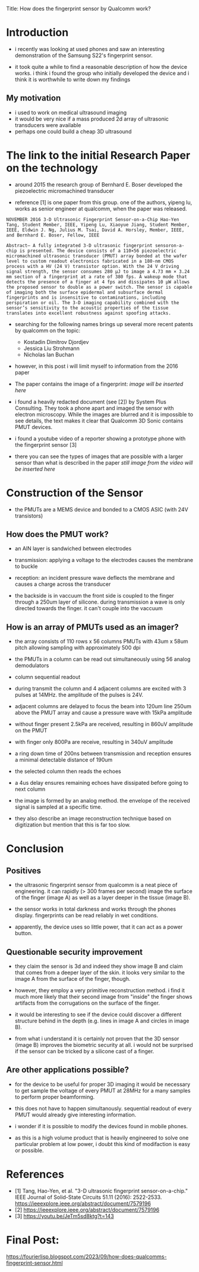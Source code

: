 
Title: How does the fingerprint sensor by Qualcomm work?

# Introduction

- i recently was looking at used phones and saw an interesting
  demonstration of the Samsung S22's fingerprint sensor.
  
- it took quite a while to find a reasonable description of how the
  device works. i think i found the group who initially developed the
  device and i think it is worthwhile to write down my findings

## My motivation
- i used to work on medical ultrasound imaging
- it would be very nice if a mass produced 2d array of ultrasonic transducers were available
- perhaps one could build a cheap 3D ultrasound

# The link to the initial Research Paper on the technology

- around 2015 the research group of Bernhard E. Boser developed the piezoelectric micromachined transducer

- reference [1]  is one paper from this group. one of the authors, yipeng lu, works as senior engineer at qualcomm, when the paper was released.
```
NOVEMBER 2016 3-D Ultrasonic Fingerprint Sensor-on-a-Chip Hao-Yen Tang, Student Member, IEEE, Yipeng Lu, Xiaoyue Jiang, Student Member, IEEE, Eldwin J. Ng, Julius M. Tsai, David A. Horsley, Member, IEEE, and Bernhard E. Boser, Fellow, IEEE

Abstract— A fully integrated 3-D ultrasonic fingerprint sensoron-a-chip is presented. The device consists of a 110×56 piezoelectric micromachined ultrasonic transducer (PMUT) array bonded at the wafer level to custom readout electronics fabricated in a 180-nm CMOS process with a HV (24 V) transistor option. With the 24 V driving signal strength, the sensor consumes 280 µJ to image a 4.73 mm × 3.24 mm section of a fingerprint at a rate of 380 fps. A wakeup mode that detects the presence of a finger at 4 fps and dissipates 10 µW allows the proposed sensor to double as a power switch. The sensor is capable of imaging both the surface epidermal and subsurface dermal fingerprints and is insensitive to contaminations, including perspiration or oil. The 3-D imaging capability combined with the sensor’s sensitivity to the acoustic properties of the tissue translates into excellent robustness against spoofing attacks. 
```
- searching for the following names brings up several more recent patents by qualcomm on the topic:
  - Kostadin Dimitrov Djordjev 
  - Jessica Liu Strohmann
  - Nicholas Ian Buchan
  
- however, in this post i will limit myself to information from the
  2016 paper

- The paper contains the image of a fingerprint: *image will be inserted here*

- i found a heavily redacted document (see [2]) by System Plus
  Consulting. They took a phone apart and imaged the sensor with
  electron microscopy. While the images are blurred and it is
  impossible to see details, the text makes it clear that Qualcomm 3D
  Sonic contains PMUT devices.

- i found a youtube video of a reporter showing a prototype phone with the fingerprint sensor [3]
- there you can see the types of images that are possible with a
  larger sensor than what is described in the paper *still image from the video will be inserted here*

# Construction of the Sensor
- the PMUTs are a MEMS device and bonded to a CMOS ASIC (with 24V transistors)

## How does the PMUT work?
  - an AlN layer is sandwiched between electrodes
  - transmission: applying a voltage to the electrodes causes the
    membrane to buckle
  - reception: an incident pressure wave deflects the membrane and
    causes a charge across the transducer
  
  - the backside is in vaccuum the front side is coupled to the finger
    through a 250um layer of silicone. during transmission a wave is
    only directed towards the finger. it can't couple into the vaccuum

## How is an array of PMUTs used as an imager?
- the array consists of 110 rows x 56 columns PMUTs with 43um x 58um
  pitch allowing sampling with approximately 500 dpi

- the PMUTs in a column can be read out simultaneously using 56 analog demodulators
- column sequential readout

- during transmit the column and 4 adjacent columns are excited with 3
  pulses at 14MHz. the amplitude of the pulses is 24V.
- adjacent columns are delayed to focus the beam into 120um line 250um
  above the PMUT array and cause a pressure wave with 15kPa amplitude
- without finger present 2.5kPa are received, resulting in 860uV
  amplitude on the PMUT
- with finger only 800Pa are receive, resulting in 340uV amplitude 

- a ring down time of 200ns between transmission and reception ensures
  a minimal detectable distance of 190um

- the selected column then reads the echoes
- a 4us delay ensures remaining echoes have dissipated before going to next column

- the image is formed by an analog method. the envelope of the
  received signal is sampled at a specific time.
  
- they also describe an image reconstruction technique based on
  digitization but mention that this is far too slow.
  
# Conclusion

## Positives
- the ultrasonic fingerprint sensor from qualcomm is a neat piece of
  engineering. it can rapidly (> 300 frames per second) image the
  surface of the finger (image A) as well as a layer deeper in the
  tissue (image B).
  
- the sensor works in total darkness and works through the phones
  display. fingerprints can be read reliably in wet conditions.

- apparently, the device uses so little power, that
  it can act as a power button.

## Questionable security improvement
- they claim the sensor is 3d and indeed they show image B and claim
  that comes from a deeper layer of the skin. it looks very similar to
  the image A from the surface of the finger, though.
- however, they employ a very primitive reconstruction method. i find
  it much more likely that their second image from "inside" the finger
  shows artifacts from the corrugations on the surface of the finger.
  
- it would be interesting to see if the device could discover a
  different structure behind in the depth (e.g. lines in image A and
  circles in image B).
- from what i understand it is certainly not proven that the 3D sensor
  (image B) improves the biometric security at all. i would not be
  surprised if the sensor can be tricked by a silicone cast of a
  finger.
  
## Are other applications possible?

- for the device to be useful for proper 3D imaging it would be
  necessary  to get sample the voltage of every PMUT
  at 28MHz for a many samples to perform proper beamforming.
  
- this does not have to happen simultanously. sequential readout of
  every PMUT would already give interesting information.

- i wonder if it is possible to modify the devices found in mobile
  phones. 
  
- as this is a high volume product that is heavily engineered to solve
  one particular problem at low power, i doubt this kind of
  modifaction is easy or possible.

# References
- [1] Tang, Hao-Yen, et al. "3-D ultrasonic fingerprint
  sensor-on-a-chip." IEEE Journal of Solid-State Circuits 51.11
  (2016): 2522-2533. https://ieeexplore.ieee.org/abstract/document/7579196
- [2] https://ieeexplore.ieee.org/abstract/document/7579196
- [3] https://youtu.be/JeTm5sd8ktg?t=143

# Final Post:

https://fourierlisp.blogspot.com/2023/09/how-does-qualcomms-fingerprint-sensor.html
